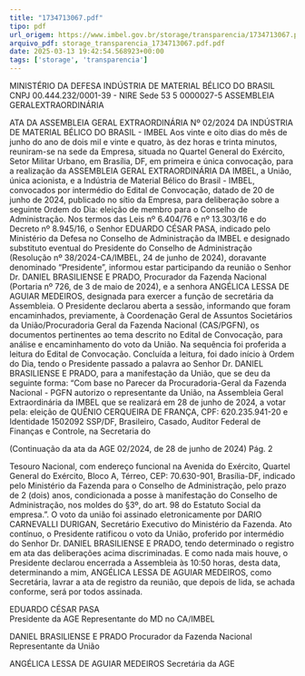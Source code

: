 ```yaml
---
title: "1734713067.pdf"
tipo: pdf
url_origem: https://www.imbel.gov.br/storage/transparencia/1734713067.pdf
arquivo_pdf: storage_transparencia_1734713067.pdf.pdf
date: 2025-03-13 19:42:54.568923+00:00
tags: ['storage', 'transparencia']
---
```


 
  
MINISTÉRIO DA DEFESA 
INDÚSTRIA DE MATERIAL BÉLICO DO BRASIL 
CNPJ 00.444.232/0001-39 - NIRE Sede 53 5 0000027-5 
ASSEMBLEIA GERALEXTRAORDINÁRIA 
 
ATA DA ASSEMBLEIA GERAL EXTRAORDINÁRIA Nº 02/2024 
DA INDÚSTRIA DE MATERIAL BÉLICO DO BRASIL - IMBEL 
Aos vinte e oito dias do mês de junho do ano de dois mil e vinte e quatro, às dez 
horas e trinta minutos, reuniram-se na sede da Empresa, situada no Quartel General 
do Exército, Setor Militar Urbano, em Brasília, DF, em primeira e única convocação, 
para a realização da ASSEMBLEIA GERAL EXTRAORDINÁRIA DA IMBEL, a 
União, única acionista, e a Indústria de Material Bélico do Brasil - IMBEL, 
convocados por intermédio do Edital de Convocação, datado de 20 de junho de 
2024, publicado no sítio da Empresa, para deliberação sobre a seguinte Ordem do 
Dia: eleição de membro para o Conselho de Administração. Nos termos das Leis 
nº 6.404/76 e nº 13.303/16 e do Decreto nº 8.945/16, o Senhor EDUARDO CÉSAR 
PASA, indicado pelo Ministério da Defesa no Conselho de Administração da IMBEL 
e designado substituto eventual do Presidente do Conselho de Administração 
(Resolução nº 38/2024-CA/IMBEL, 24 de junho de 2024), doravante denominado 
“Presidente”, informou estar participando da reunião o Senhor Dr. DANIEL 
BRASILIENSE E PRADO, Procurador da Fazenda Nacional (Portaria nº 726, de 3 
de maio de 2024), e a senhora ANGÉLICA LESSA DE AGUIAR MEDEIROS, 
designada para exercer a função de secretária da Assembleia. O Presidente 
declarou aberta a sessão, informando que foram encaminhados, previamente, à 
Coordenação Geral de Assuntos Societários da União/Procuradoria Geral da 
Fazenda Nacional (CAS/PGFN), os documentos pertinentes ao tema descrito no 
Edital de Convocação, para análise e encaminhamento do voto da União. Na 
sequência foi proferida a leitura do Edital de Convocação. Concluída a leitura, foi 
dado início à Ordem do Dia, tendo o Presidente passado a palavra ao Senhor Dr. 
DANIEL BRASILIENSE E PRADO, para a manifestação da União, que se deu da 
seguinte forma: “Com base no Parecer da Procuradoria-Geral da Fazenda Nacional - 
PGFN autorizo o representante da União, na Assembleia Geral Extraordinária da 
IMBEL que se realizará em 28 de junho de 2024, a votar pela: eleição de QUÊNIO 
CERQUEIRA DE FRANÇA, CPF: 620.235.941-20 e Identidade 1502092 SSP/DF, 
Brasileiro, Casado, Auditor Federal de Finanças e Controle, na Secretaria do 

(Continuação da ata da AGE 02/2024, de 28 de junho de 2024)                  Pág. 2 
 
Tesouro Nacional, com endereço funcional na Avenida do Exército, Quartel General 
do Exército, Bloco A, Térreo, CEP: 70.630-901, Brasília-DF, indicado pelo Ministério 
da Fazenda para o Conselho de Administração, pelo prazo de 2 (dois) anos, 
condicionada a posse à manifestação do Conselho de Administração, nos moldes do 
§3º, do art. 98 do Estatuto Social da empresa.”. O voto da união foi assinado 
eletronicamente por DARIO CARNEVALLI DURIGAN, Secretário Executivo do 
Ministério da Fazenda. Ato contínuo, o Presidente ratificou o voto da União, proferido 
por intermédio do Senhor Dr. DANIEL BRASILIENSE E PRADO, tendo determinado 
o registro em ata das deliberações acima discriminadas. E como nada mais houve, o 
Presidente declarou encerrada a Assembleia às 10:50 horas, desta data, 
determinando a mim, ANGÉLICA LESSA DE AGUIAR MEDEIROS, como 
Secretária, lavrar a ata de registro da reunião, que depois de lida, se achada 
conforme, será por todos assinada. 
 
 
EDUARDO CÉSAR PASA  
Presidente da AGE 
Representante do MD no CA/IMBEL 
 
 
DANIEL BRASILIENSE E PRADO 
Procurador da Fazenda Nacional 
Representante da União 
 
 
ANGÉLICA LESSA DE AGUIAR MEDEIROS 
Secretária da AGE 

